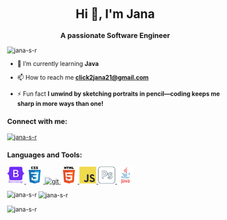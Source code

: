 <h1 align="center">Hi 👋, I'm Jana</h1>
<h3 align="center">A passionate Software Engineer</h3>

<p align="left"> <img src="https://komarev.com/ghpvc/?username=jana-s-r&label=Profile%20views&color=0e75b6&style=flat" alt="jana-s-r" /> </p>

- 🌱 I’m currently learning **Java**

- 📫 How to reach me **click2jana21@gmail.com**

- ⚡ Fun fact **I unwind by sketching portraits in pencil—coding keeps me sharp in more ways than one!**

<h3 align="left">Connect with me:</h3>
<p align="left">
<a href="https://linkedin.com/in/jana-s-r" target="blank"><img align="center" src="https://raw.githubusercontent.com/rahuldkjain/github-profile-readme-generator/master/src/images/icons/Social/linked-in-alt.svg" alt="jana-s-r" height="30" width="40" /></a>
</p>

<h3 align="left">Languages and Tools:</h3>
<p align="left">
    <a href="https://getbootstrap.com" target="_blank" rel="noreferrer"> <img src="https://raw.githubusercontent.com/devicons/devicon/master/icons/bootstrap/bootstrap-plain-wordmark.svg" alt="bootstrap" width="40" height="40" /> </a>
    <a href="https://www.w3schools.com/css/" target="_blank" rel="noreferrer"> <img src="https://raw.githubusercontent.com/devicons/devicon/master/icons/css3/css3-original-wordmark.svg" alt="css3" width="40" height="40" /> </a>
    <a href="https://git-scm.com/" target="_blank" rel="noreferrer"> <img src="https://www.vectorlogo.zone/logos/git-scm/git-scm-icon.svg" alt="git" width="40" height="40" /> </a>
    <a href="https://www.w3.org/html/" target="_blank" rel="noreferrer"> <img src="https://raw.githubusercontent.com/devicons/devicon/master/icons/html5/html5-original-wordmark.svg" alt="html5" width="40" height="40" /> </a>
    <a href="https://developer.mozilla.org/en-US/docs/Web/JavaScript" target="_blank" rel="noreferrer">
    <img src="https://raw.githubusercontent.com/devicons/devicon/master/icons/javascript/javascript-original.svg" alt="javascript" width="40" height="40" /> </a>
    <a href="https://www.photoshop.com/en" target="_blank" rel="noreferrer"> <img src="https://raw.githubusercontent.com/devicons/devicon/master/icons/photoshop/photoshop-line.svg" alt="photoshop" width="40" height="40" /> </a>
  <a href="https://www.java.com" target="_blank" rel="noreferrer"> 
  <img src="https://raw.githubusercontent.com/devicons/devicon/master/icons/java/java-original-wordmark.svg" alt="java" width="40" height="40" /> 
</a>
</p>

<p><img align="left" src="https://github-readme-stats.vercel.app/api/top-langs?username=jana-s-r&show_icons=true&locale=en&layout=compact" alt="jana-s-r" /></p>

<p>&nbsp;<img align="center" src="https://github-readme-stats.vercel.app/api?username=jana-s-r&show_icons=true&locale=en" alt="jana-s-r" /></p>

<p><img align="center" src="https://github-readme-streak-stats.herokuapp.com/?user=jana-s-r&" alt="jana-s-r" /></p>
